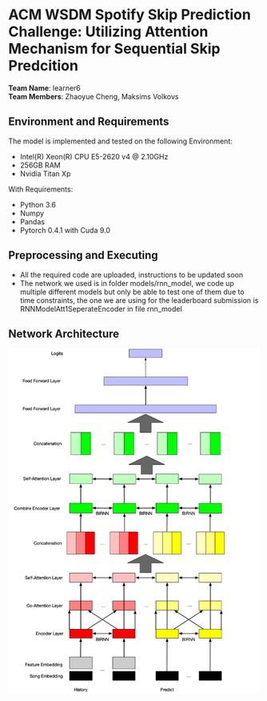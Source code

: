 # ACM WSDM Spotify Skip Prediction Challenge: Utilizing Attention Mechanism for Sequential Skip Predcition

**Team Name**: learner6  
**Team Members**: Zhaoyue Cheng, Maksims Volkovs

## Environment and Requirements
The model is implemented and tested on the following Environment:
* Intel(R) Xeon(R) CPU E5-2620 v4 @ 2.10GHz
* 256GB RAM
* Nvidia Titan Xp

With Requirements:
* Python 3.6
* Numpy
* Pandas
* Pytorch 0.4.1 with Cuda 9.0

## Preprocessing and Executing
* All the required code are uploaded, instructions to be updated soon
* The network we used is in folder models/rnn_model, we code up multiple different models but only be able to test one of them due to time constraints, the one we are using for the leaderboard submission is RNNModelAtt1SeperateEncoder in file rnn_model

## Network Architecture
![Image of Architecture](https://github.com/ZhaoyueCheng/WSDM_Spotify/blob/master/pics/architecture.jpg)
